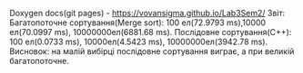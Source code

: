 Doxygen docs(git pages) - https://vovansigma.github.io/Lab3Sem2/
Звіт:
Багатопоточне сортування(Merge sort): 100 ел(72.9793 ms),10000 ел(70.0997 ms), 10000000ел(6881.68 ms).
Послідовне сортування(C++): 100 ел(0.0733 ms), 10000ел(4.5423 ms), 10000000ел(3942.78 ms).
Висновок: на малій вибірці послідовне сортування виграє, а при великій багатопоточне.
